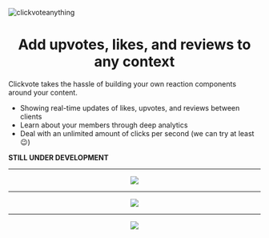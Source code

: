 
![clickvoteanything](https://github.com/clickvote/clickvote/assets/100117126/518864ee-db35-46aa-bd3f-10d561dc1858)

<h1 align="center">Add upvotes, likes, and reviews to any context</h1>

Clickvote takes the hassle of building your own reaction components around your content.

- Showing real-time updates of likes, upvotes, and reviews between clients
- Learn about your members through deep analytics
- Deal with an unlimited amount of clicks per second (we can try at least 😉)

<b>STILL UNDER DEVELOPMENT</b>
<hr />

<p align="center">
  <img src="https://github.com/clickvote/clickvote/assets/100117126/cb42e226-7bfc-4065-a5f0-884157494cb5" />
</p>
<hr />
<p align="center">
  <img src="https://github.com/clickvote/clickvote/assets/100117126/11a0a296-05ac-4529-8fcf-9f666eab0662" />
</p>
<hr />
<p align="center">
  <img src="https://github.com/clickvote/clickvote/assets/100117126/de390e5b-e0b7-4845-a38d-a538ee14c8bd" />
</p>
